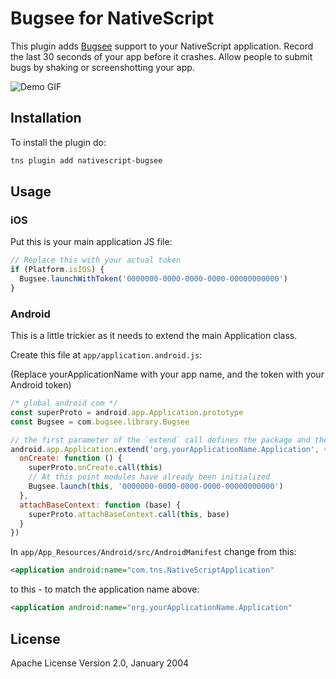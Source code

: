 # Bugsee for NativeScript

This plugin adds [Bugsee](https://www.bugsee.com) support to your NativeScript application. Record the last 30 seconds of your app before it crashes. Allow people to submit bugs by shaking or screenshotting your app.

![Demo GIF](https://github.com/parallax/nativescript-bugsee/raw/master/bugsee.gif)

## Installation

To install the plugin do:

```bash
tns plugin add nativescript-bugsee
```

## Usage

### iOS

Put this is your main application JS file:

```javascript
// Replace this with your actual token
if (Platform.isIOS) {
  Bugsee.launchWithToken('0000000-0000-0000-0000-00000000000')
}
```

### Android

This is a little trickier as it needs to extend the main Application class.

Create this file at `app/application.android.js`:

(Replace yourApplicationName with your app name, and the token with your Android token)

```javascript
/* global android com */
const superProto = android.app.Application.prototype
const Bugsee = com.bugsee.library.Bugsee

// the first parameter of the `extend` call defines the package and the name for the native *.JAVA file generated.
android.app.Application.extend('org.yourApplicationName.Application', {
  onCreate: function () {
    superProto.onCreate.call(this)
    // At this point modules have already been initialized
    Bugsee.launch(this, '0000000-0000-0000-0000-00000000000')
  },
  attachBaseContext: function (base) {
    superProto.attachBaseContext.call(this, base)
  }
})
```

In `app/App_Resources/Android/src/AndroidManifest` change from this:
```xml
<application android:name="com.tns.NativeScriptApplication"
```

to this - to match the application name above:

```xml
<application android:name="org.yourApplicationName.Application"
```



<!-- ## API

Describe your plugin methods and properties here. See [nativescript-feedback](https://github.com/EddyVerbruggen/nativescript-feedback) for example.

| Property | Default | Description |
| --- | --- | --- |
| some property | property default value | property description, default values, etc.. |
| another property | property default value | property description, default values, etc.. | -->

## License

Apache License Version 2.0, January 2004
